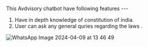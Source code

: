 This Avdvisory chatbot have following features --- 
1. Have in depth knowledge of constitution of india.
2. User can ask any general quries regarding the laws .

![WhatsApp Image 2024-04-09 at 13 46 49](https://github.com/Saurabh5240/Lawyer_Sahab-Cohort-/assets/129985013/522d2658-8b51-4f0c-8cfd-0b800c9c6968)

  

